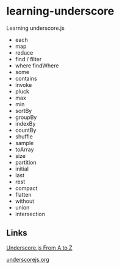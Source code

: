 # learning-underscore

Learning underscore.js

- each
- map
- reduce
- find / filter
- where findWhere
- some
- contains
- invoke
- pluck
- max
- min
- sortBy
- groupBy
- indexBy
- countBy
- shuffle
- sample
- toArray
- size
- partition
- initial
- last
- rest
- compact
- flatten
- without
- union
- intersection

## Links

[Underscore.js From A to Z](https://youtu.be/ywa8BseljUM)

[underscorejs.org](http://underscorejs.org/)


